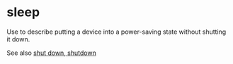 # sleep

Use to describe putting a device into a power-saving state without shutting it down.

See also [shut down, shutdown](/style-guide/a-z-word-list-term-collections/s/shut-down-shutdown)
